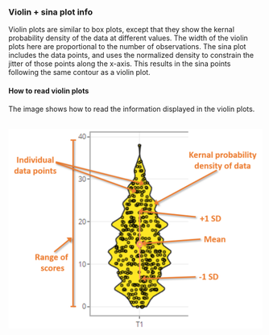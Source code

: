 ### Violin + sina plot info

Violin plots are similar to box plots, except that they show the kernal
probability density of the data at different values. The width of the
violin plots here are proportional to the number of observations. The
sina plot includes the data points, and uses the normalized density to
constrain the jitter of those points along the x-axis. This results in
the sina points following the same contour as a violin plot.  

#### How to read violin plots  

The image shows how to read the information displayed in the violin plots.  

<br/>       

<img src="images/violin-plot-how-to.png" width="550">   

<br/>    
